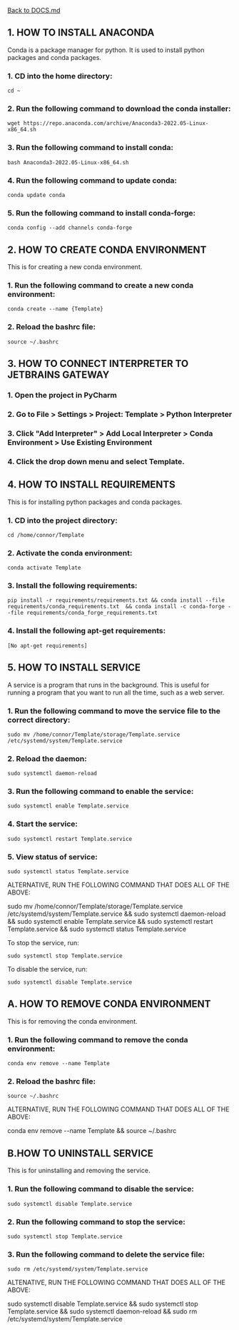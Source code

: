 [Back to DOCS.md](DOCS.md)



## 1. HOW TO INSTALL ANACONDA ##


Conda is a package manager for python. It is used to install python packages and conda packages.


### 1. CD into the home directory: ###

    cd ~


### 2. Run the following command to download the conda installer: ###

    wget https://repo.anaconda.com/archive/Anaconda3-2022.05-Linux-x86_64.sh


### 3. Run the following command to install conda: ###

    bash Anaconda3-2022.05-Linux-x86_64.sh


### 4. Run the following command to update conda: ###

    conda update conda


### 5. Run the following command to install conda-forge: ###

    conda config --add channels conda-forge






## 2. HOW TO CREATE CONDA ENVIRONMENT ##


This is for creating a new conda environment.


### 1. Run the following command to create a new conda environment: ###

    conda create --name {Template}


### 2. Reload the bashrc file: ###

    source ~/.bashrc






## 3. HOW TO CONNECT INTERPRETER TO JETBRAINS GATEWAY ##


### 1. Open the project in PyCharm ###


### 2. Go to File > Settings > Project: Template > Python Interpreter ###


### 3. Click "Add Interpreter" > Add Local Interpreter > Conda Environment > Use Existing Environment ###


### 4. Click the drop down menu and select Template. ###





## 4. HOW TO INSTALL REQUIREMENTS ##


This is for installing python packages and conda packages.


### 1. CD into the project directory: ###

    cd /home/connor/Template


### 2. Activate the conda environment: ###

    conda activate Template


### 3. Install the following requirements: ###

    pip install -r requirements/requirements.txt && conda install --file requirements/conda_requirements.txt  && conda install -c conda-forge --file requirements/conda_forge_requirements.txt


### 4. Install the following apt-get requirements: ###

    [No apt-get requirements]






## 5. HOW TO INSTALL SERVICE ##


A service is a program that runs in the background. This is useful for running a program that you want to run all the time, such as a web server.


### 1. Run the following command to move the service file to the correct directory: ###

    sudo mv /home/connor/Template/storage/Template.service /etc/systemd/system/Template.service


### 2. Reload the daemon: ###

    sudo systemctl daemon-reload


### 3. Run the following command to enable the service: ###

    sudo systemctl enable Template.service


### 4. Start the service: ###

    sudo systemctl restart Template.service


### 5. View status of service: ###

    sudo systemctl status Template.service


ALTERNATIVE, RUN THE FOLLOWING COMMAND THAT DOES ALL OF THE ABOVE:

sudo mv /home/connor/Template/storage/Template.service /etc/systemd/system/Template.service && sudo systemctl daemon-reload && sudo systemctl enable Template.service && sudo systemctl restart Template.service && sudo systemctl status Template.service


To stop the service, run:

    sudo systemctl stop Template.service


To disable the service, run:

    sudo systemctl disable Template.service





## A. HOW TO REMOVE CONDA ENVIRONMENT ##


This is for removing the conda environment.


### 1. Run the following command to remove the conda environment: ###

    conda env remove --name Template


### 2. Reload the bashrc file: ###

    source ~/.bashrc


ALTERNATIVE, RUN THE FOLLOWING COMMAND THAT DOES ALL OF THE ABOVE:

conda env remove --name Template && source ~/.bashrc





## B.HOW TO UNINSTALL SERVICE ##


This is for uninstalling and removing the service.


### 1. Run the following command to disable the service: ###

    sudo systemctl disable Template.service


### 2. Run the following command to stop the service: ###

    sudo systemctl stop Template.service


### 3. Run the following command to delete the service file: ###

    sudo rm /etc/systemd/system/Template.service


ALTENATIVE, RUN THE FOLLOWING COMMAND THAT DOES ALL OF THE ABOVE:

sudo systemctl disable Template.service && sudo systemctl stop Template.service && sudo systemctl daemon-reload && sudo rm /etc/systemd/system/Template.service




